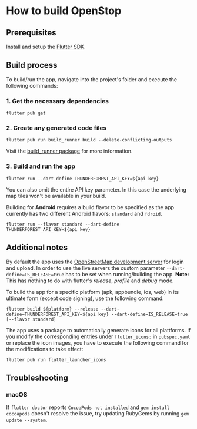 # How to build OpenStop

## Prerequisites

Install and setup the [Flutter SDK](https://docs.flutter.dev/get-started/install).

## Build process

To build/run the app, navigate into the project's folder and execute the following commands:

### 1. Get the necessary dependencies
```console
flutter pub get
```
### 2. Create any generated code files
```console
flutter pub run build_runner build --delete-conflicting-outputs
```
Visit the [build_runner package](https://pub.dev/packages/build_runner#built-in-commands) for more information.
### 3. Build and run the app
```console
flutter run --dart-define THUNDERFOREST_API_KEY=${api key}
```
You can also omit the entire API key parameter. In this case the underlying map tiles won't be available in your build.

Building for **Android** requires a build flavor to be specified as the app currently has two different Android flavors: `standard` and `fdroid`.
```console
flutter run --flavor standard --dart-define THUNDERFOREST_API_KEY=${api key}
```

## Additional notes

By default the app uses the [OpenStreetMap development server](https://master.apis.dev.openstreetmap.org) for login and upload. In order to use the live servers the custom parameter `--dart-define=IS_RELEASE=true` has to be set when running/building the app.
**Note:** This has nothing to do with flutter's *release*, *profile* and *debug* mode.

To build the app for a specific platform (apk, appbundle, ios, web) in its ultimate form (except code signing), use the following command:
```console
flutter build ${platform} --release --dart-define=THUNDERFOREST_API_KEY=${api key} --dart-define=IS_RELEASE=true [--flavor standard]
```

The app uses a package to automatically generate icons for all plattforms. If you modify the corresponding entries under `flutter_icons:` in `pubspec.yaml` or replace the icon images, you have to execute the following command for the modifications to take effect:
```console
flutter pub run flutter_launcher_icons
```

## Troubleshooting

### macOS
If `flutter doctor` reports `CocoaPods not installed` and `gem install cocoapods` doesn't resolve the issue, try updating RubyGems by running `gem update --system`.
